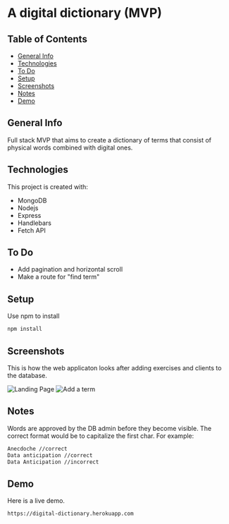 # A digital dictionary (MVP)
## Table of Contents
* [General Info](#General-Info)
* [Technologies](#Technologies)
* [To Do](#To-Do)
* [Setup](#Setup)
* [Screenshots](#Screenshots)
* [Notes](#Notes)
* [Demo](#Demo)

## General Info
Full stack MVP that aims to create a dictionary of terms that consist of physical words combined with digital ones.

## Technologies
This project is created with:
* MongoDB
* Nodejs
* Express
* Handlebars
* Fetch API

## To Do
* Add pagination and horizontal scroll
* Make a route for "find term"

## Setup

Use npm to install
```bash
npm install
```

## Screenshots
This is how the web applicaton looks after adding exercises and clients to the database.

![Landing Page](https://imgur.com/gE0MUAu.png)
![Add a term](https://imgur.com/H2vSOkm.png)

## Notes
Words are approved by the DB admin before they become visible. The correct format would be to capitalize the first char. For example: 
```bash
Anecdoche //correct
Data anticipation //correct
Data Anticipation //incorrect
```

## Demo
Here is a live demo.

```bash
https://digital-dictionary.herokuapp.com
```
